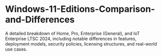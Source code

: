 # Windows-11-Editions-Comparison-and-Differences
A detailed breakdown of Home, Pro, Enterprise (General), and IoT Enterprise LTSC 2024, including notable differences in features, deployment models, security policies, licensing structures, and real-world use cases.
